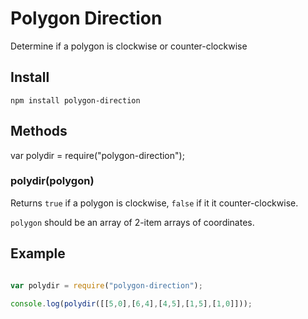 # Polygon Direction

Determine if a polygon is clockwise or counter-clockwise

## Install

````
npm install polygon-direction
````

## Methods

var polydir = require("polygon-direction");

### polydir(polygon)

Returns `true` if a polygon is clockwise, `false` if it it counter-clockwise.

`polygon` should be an array of 2-item arrays of coordinates.

## Example

```` javascript

var polydir = require("polygon-direction");

console.log(polydir([[5,0],[6,4],[4,5],[1,5],[1,0]]));

````

